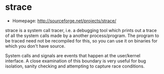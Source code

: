 # strace

* Homepage: http://sourceforge.net/projects/strace/

strace is a system call tracer, i.e. a debugging tool which prints out
 a trace of all the system calls made by a another process/program.
 The program to be traced need not be recompiled for this, so you can
 use it on binaries for which you don't have source.

 System calls and signals are events that happen at the user/kernel
 interface. A close examination of this boundary is very useful for bug
 isolation, sanity checking and attempting to capture race conditions.
